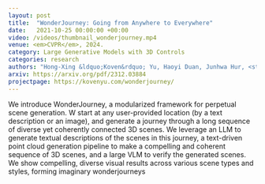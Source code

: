 ```yaml
---
layout: post
title:  "WonderJourney: Going from Anywhere to Everywhere"
date:   2021-10-25 00:00:00 +00:00
video: /videos/thumbnail_wonderjourney.mp4
venue: <em>CVPR</em>, 2024.
category: Large Generative Models with 3D Controls
categories: research
authors: "Hong-Xing &ldquo;Koven&rdquo; Yu, Haoyi Duan, Junhwa Hur, <strong>Kyle Sargent</strong>, Michael Rubinstein, William T. Freeman, Forrester Cole, Deqing Sun, Noah Snavely, Jiajun Wu, Charles Herrmann"
arxiv: https://arxiv.org/pdf/2312.03884
projectpage: https://kovenyu.com/wonderjourney/
---
```

We introduce WonderJourney, a modularized framework for perpetual scene generation. W start at any user-provided location (by a text description or an image), and generate a journey through a long sequence of diverse yet coherently connected 3D scenes. We leverage an LLM to generate textual descriptions of the scenes in this journey, a text-driven point cloud generation pipeline to make a compelling and coherent sequence of 3D scenes, and a large VLM to verify the generated scenes. We show compelling, diverse visual results across various scene types and styles, forming imaginary wonderjourneys